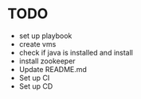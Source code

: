 TODO
====

- set up playbook
- create vms
- check if java is installed and install
- install zookeeper
- Update README.md
- Set up CI
- Set up CD
